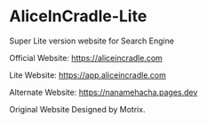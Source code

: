 # AliceInCradle-Lite
Super Lite version website for Search Engine

Official Website: https://aliceincradle.com

Lite Website: https://app.aliceincradle.com

Alternate Website: https://nanamehacha.pages.dev

Original Website Designed by Motrix.
